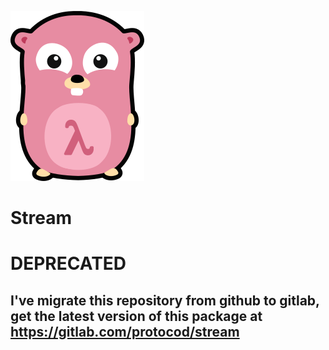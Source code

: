 ![gostream](gostream.png)

# Stream

# DEPRECATED
## I've migrate this repository from github to gitlab, get the latest version of this package at https://gitlab.com/protocod/stream
